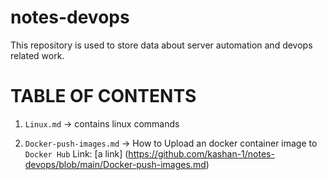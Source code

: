 # notes-devops
This repository is used to store data about server automation and devops related work.

# TABLE OF CONTENTS

1. `Linux.md` -> contains linux commands

2. `Docker-push-images.md`  -> How to Upload an docker container image to `Docker Hub`
Link: [a link] (https://github.com/kashan-1/notes-devops/blob/main/Docker-push-images.md)

